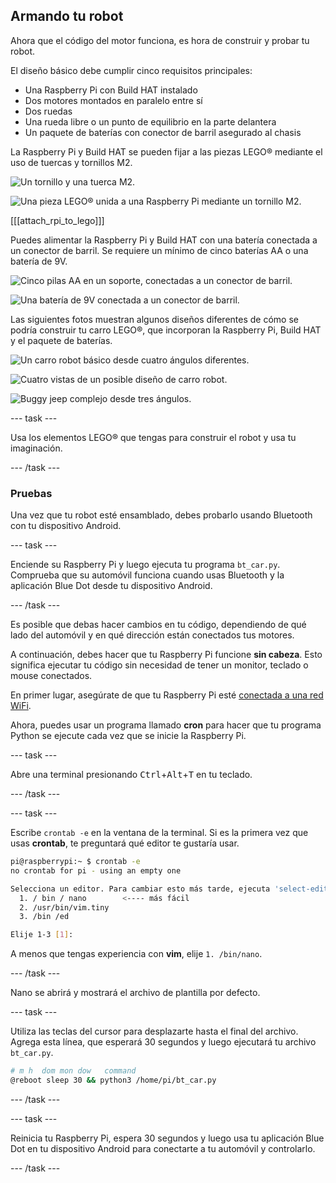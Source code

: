 ## Armando tu robot

Ahora que el código del motor funciona, es hora de construir y probar tu robot.

El diseño básico debe cumplir cinco requisitos principales:

- Una Raspberry Pi con Build HAT instalado
- Dos motores montados en paralelo entre sí
- Dos ruedas
- Una rueda libre o un punto de equilibrio en la parte delantera
- Un paquete de baterías con conector de barril asegurado al chasis

La Raspberry Pi y Build HAT se pueden fijar a las piezas LEGO® mediante el uso de tuercas y tornillos M2.

![Un tornillo y una tuerca M2.](images/m2_machine_screws.jpg)

![Una pieza LEGO® unida a una Raspberry Pi mediante un tornillo M2.](images/m2_rpi_attached.jpg)

[[[attach_rpi_to_lego]]]

Puedes alimentar la Raspberry Pi y Build HAT con una batería conectada a un conector de barril. Se requiere un mínimo de cinco baterías AA o una batería de 9V.

![Cinco pilas AA en un soporte, conectadas a un conector de barril.](images/AA_battery.jpg)

![Una batería de 9V conectada a un conector de barril.](images/9V_battery.jpg)

Las siguientes fotos muestran algunos diseños diferentes de cómo se podría construir tu carro LEGO®, que incorporan la Raspberry Pi, Build HAT y el paquete de baterías.

![Un carro robot básico desde cuatro ángulos diferentes.](images/basic_bot.png)

![Cuatro vistas de un posible diseño de carro robot.](images/bot-grid_2.png)

![Buggy jeep complejo desde tres ángulos.](images/buggy3grid.jpg)

--- task ---

Usa los elementos LEGO® que tengas para construir el robot y usa tu imaginación.

--- /task ---

### Pruebas

Una vez que tu robot esté ensamblado, debes probarlo usando Bluetooth con tu dispositivo Android.

--- task ---

Enciende su Raspberry Pi y luego ejecuta tu programa `bt_car.py`. Comprueba que su automóvil funciona cuando usas Bluetooth y la aplicación Blue Dot desde tu dispositivo Android.

--- /task ---

Es posible que debas hacer cambios en tu código, dependiendo de qué lado del automóvil y en qué dirección están conectados tus motores.

A continuación, debes hacer que tu Raspberry Pi funcione **sin cabeza**. Esto significa ejecutar tu código sin necesidad de tener un monitor, teclado o mouse conectados.

En primer lugar, asegúrate de que tu Raspberry Pi esté [conectada a una red WiFi](https://www.raspberrypi.org/documentation/configuration/wireless/desktop.md).

Ahora, puedes usar un programa llamado **cron** para hacer que tu programa Python se ejecute cada vez que se inicie la Raspberry Pi.

--- task ---

Abre una terminal presionando <kbd>Ctrl</kbd>+<kbd>Alt</kbd>+<kbd>T</kbd> en tu teclado.

--- /task ---

--- task ---

Escribe `crontab -e` en la ventana de la terminal. Si es la primera vez que usas **crontab**, te preguntará qué editor te gustaría usar.

```bash
pi@raspberrypi:~ $ crontab -e
no crontab for pi - using an empty one

Selecciona un editor. Para cambiar esto más tarde, ejecuta 'select-editor'.
  1. / bin / nano        <---- más fácil
  2. /usr/bin/vim.tiny
  3. /bin /ed

Elije 1-3 [1]: 
```

A menos que tengas experiencia con **vim**, elije `1. /bin/nano`.

--- /task ---

Nano se abrirá y mostrará el archivo de plantilla por defecto.

--- task ---

Utiliza las teclas del cursor para desplazarte hasta el final del archivo. Agrega esta línea, que esperará 30 segundos y luego ejecutará tu archivo `bt_car.py`.

```bash
# m h  dom mon dow   command
@reboot sleep 30 && python3 /home/pi/bt_car.py
```

--- /task ---

--- task ---

Reinicia tu Raspberry Pi, espera 30 segundos y luego usa tu aplicación Blue Dot en tu dispositivo Android para conectarte a tu automóvil y controlarlo.

--- /task ---





